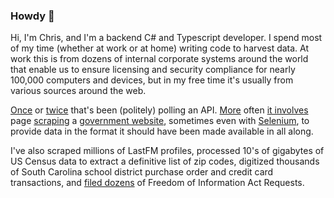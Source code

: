 ### Howdy 👋

Hi, I'm Chris, and I'm a backend C# and Typescript developer. I spend most of my time (whether at work or at home) writing code to harvest data. At work this is from dozens of internal corporate systems around the world that enable us to ensure licensing and security compliance for nearly 100,000 computers and devices, but in my free time it's usually from various sources around the web.

[Once](https://github.com/chrismeller/fourchan-monitor) or [twice](https://github.com/chrismeller/StarbucksScraper) that's been (politely) polling an API. [More](https://github.com/chrismeller/SCSpendingTransparency) often [it involves](https://github.com/chrismeller/SCCourtOpinionsSharp) page [scraping](https://github.com/chrismeller/SCFoodScores) a [government website](https://github.com/chrismeller/schptrafficinfo), sometimes even with [Selenium](https://github.com/chrismeller/SCAlcoholLicenses), to provide data in the format it should have been made available in all along.

I've also scraped millions of LastFM profiles, processed 10's of gigabytes of US Census data to extract a definitive list of zip codes, digitized thousands of South Carolina school district purchase order and credit card transactions, and [filed dozens](https://www.muckrock.com/accounts/profile/chrismeller/) of Freedom of Information Act Requests.
